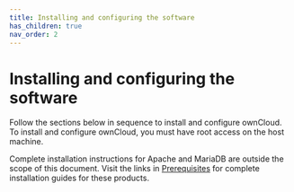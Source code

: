 ```yaml
---
title: Installing and configuring the software
has_children: true
nav_order: 2
---
```


# Installing and configuring the software

Follow the sections below in sequence to install and configure ownCloud. To install and configure ownCloud, you must have root access on the host machine. 

Complete installation instructions for Apache and MariaDB are outside the scope of this document. Visit the links in [Prerequisites](../prereqs.md) for complete installation guides for these products. 